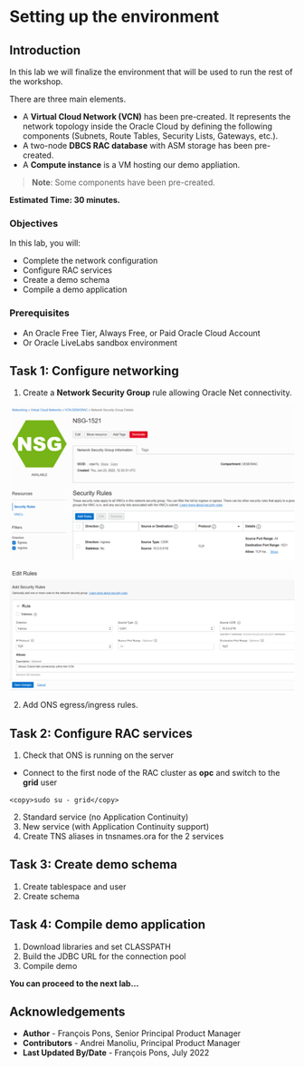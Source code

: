 # Setting up the environment

## Introduction

In this lab we will finalize the environment that will be used to run the rest of the workshop.

There are three main elements.

* A **Virtual Cloud Network (VCN)** has been pre-created. It represents the network topology inside the Oracle Cloud by defining the following components (Subnets, Route Tables, Security Lists, Gateways, etc.).
* A two-node **DBCS RAC database** with ASM storage has been pre-created.
* A **Compute instance** is a VM hosting our demo appliation.

> **Note**: Some components have been pre-created.

**Estimated Time: 30 minutes.**

### Objectives

In this lab, you will:

* Complete the network configuration
* Configure RAC services
* Create a demo schema
* Compile a demo application

### Prerequisites

* An Oracle Free Tier, Always Free, or Paid Oracle Cloud Account
* Or Oracle LiveLabs sandbox environment

## Task 1: Configure networking

1. Create a **Network Security Group** rule allowing Oracle Net connectivity.

![NSGdef](./images/task1/img100.png)

![NSGrule](./images/task1/img200.png)


2. Add ONS egress/ingress rules.


## Task 2: Configure RAC services

1. Check that ONS is running on the server

* Connect to the first node of the RAC cluster as **opc** and switch to the **grid** user

```
<copy>sudo su - grid</copy>
```

2. Standard service (no Application Continuity)
3. New service (with Application Continuity support)
4. Create TNS aliases in tnsnames.ora for the 2 services


## Task 3: Create demo schema

1. Create tablespace and user
2. Create  schema


## Task 4: Compile demo application

1. Download libraries and set CLASSPATH
2. Build the JDBC URL for the connection pool
3. Compile demo


**You can proceed to the next lab…**


## Acknowledgements
* **Author** - François Pons, Senior Principal Product Manager
* **Contributors** - Andrei Manoliu, Principal Product Manager
* **Last Updated By/Date** - François Pons, July 2022
